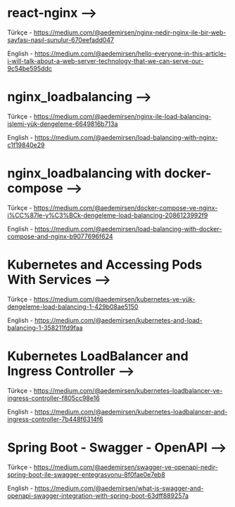 # react-nginx --> 

Türkçe - https://medium.com/@aedemirsen/nginx-nedir-nginx-ile-bir-web-sayfası-nasıl-sunulur-670eefadd047

English - https://medium.com/@aedemirsen/hello-everyone-in-this-article-i-will-talk-about-a-web-server-technology-that-we-can-serve-our-9c54be595ddc

# nginx_loadbalancing -->

Türkçe - https://medium.com/@aedemirsen/nginx-i̇le-load-balancing-i̇şlemi-yük-dengeleme-6649816b713a

English - https://medium.com/@aedemirsen/load-balancing-with-nginx-c1f19840e29

# nginx_loadbalancing with docker-compose -->

Türkçe - https://medium.com/@aedemirsen/docker-compose-ve-nginx-i%CC%87le-y%C3%BCk-dengeleme-load-balancing-2086123992f9

English - https://medium.com/@aedemirsen/load-balancing-with-docker-compose-and-nginx-b9077696f624

# Kubernetes and Accessing Pods With Services -->

Türkçe - https://medium.com/@aedemirsen/kubernetes-ve-yük-dengeleme-load-balancing-1-429b08ae5150

English - https://medium.com/@aedemirsen/kubernetes-and-load-balancing-1-358211fd9faa

# Kubernetes LoadBalancer and Ingress Controller -->

Türkçe - https://medium.com/@aedemirsen/kubernetes-loadbalancer-ve-ingress-controller-f805cc98e16

English - https://medium.com/@aedemirsen/kubernetes-loadbalancer-and-ingress-controller-7b448f6314f6

# Spring Boot - Swagger - OpenAPI -->

Türkçe - https://medium.com/@aedemirsen/swagger-ve-openapi-nedir-spring-boot-ile-swagger-entegrasyonu-8f0fae0e7eb8

English - https://medium.com/@aedemirsen/what-is-swagger-and-openapi-swagger-integration-with-spring-boot-63dff889257a